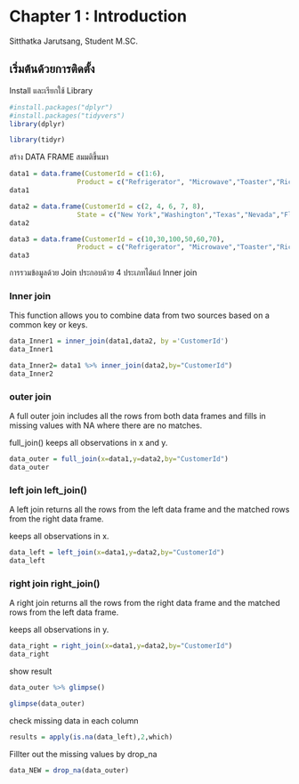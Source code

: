 Chapter 1 : Introduction
================
Sitthatka Jarutsang, Student M.SC.

## เริ่มต้นด้วยการติดตั้ง

Install และเรียกใช้ Library

``` r
#install.packages("dplyr")
#install.packages("tidyvers")
library(dplyr)
```

``` r
library(tidyr)
```

สร้าง DATA FRAME สมมติขึ้นมา

``` r
data1 = data.frame(CustomerId = c(1:6), 
                 Product = c("Refrigerator", "Microwave","Toaster","Rice cooker","Dishwasher","Coffee maker"))
data1
```

``` r
data2 = data.frame(CustomerId = c(2, 4, 6, 7, 8), 
                 State = c("New York","Washington","Texas","Nevada","Florida"))
data2
```

``` r
data3 = data.frame(CustomerId = c(10,30,100,50,60,70), 
                 Product = c("Refrigerator", "Microwave","Toaster","Rice cooker","Dishwasher","Coffee maker"))
data3
```

การรวมข้อมูลด้วย Join ประกอบด้วย 4 ประเภทได้แก่ Inner join

### Inner join

This function allows you to combine data from two sources based on a
common key or keys.

``` r
data_Inner1 = inner_join(data1,data2, by ='CustomerId')
data_Inner1
```

``` r
data_Inner2= data1 %>% inner_join(data2,by="CustomerId")
data_Inner2
```

### outer join

A full outer join includes all the rows from both data frames and fills
in missing values with NA where there are no matches.

full_join() keeps all observations in x and y.

``` r
data_outer = full_join(x=data1,y=data2,by="CustomerId") 
data_outer
```

### left join left_join()

A left join returns all the rows from the left data frame and the
matched rows from the right data frame.

keeps all observations in x.

``` r
data_left = left_join(x=data1,y=data2,by="CustomerId") 
data_left
```

### right join right_join()

A right join returns all the rows from the right data frame and the
matched rows from the left data frame.

keeps all observations in y.

``` r
data_right = right_join(x=data1,y=data2,by="CustomerId") 
data_right
```

show result

``` r
data_outer %>% glimpse()
```

``` r
glimpse(data_outer)
```

check missing data in each column

``` r
results = apply(is.na(data_left),2,which)
```

Fillter out the missing values by drop_na

``` r
data_NEW = drop_na(data_outer)
```

